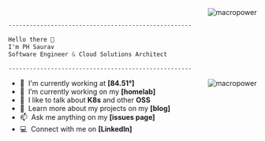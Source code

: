 <a href="#macropower-title">
  <img src="https://github-readme-stats.vercel.app/api/top-langs/?username=phsaurav&theme=nord&show_icons=true&hide_border=true&layout=compact" alt="macropower" align="right" />
</a>

```css

----------------------------------------------------

Hello there 👋
I'm PH Saurav
Software Engineer & Cloud Solutions Architect

----------------------------------------------------

```
<a href="#macropower-title">
  <img src="https://github-readme-streak-stats.herokuapp.com/?user=phsaurav&theme=nord&hide_border=true" alt="macropower" align="right" />
</a>

- :office: &nbsp;I'm currently working at **[84.51°]**
- :seedling: &nbsp;I’m currently working on my **[homelab]**
- :speech_balloon: &nbsp;I like to talk about **K8s** and other **OSS**
- :book: &nbsp;Learn more about my projects on my **[blog]**
- :mailbox: &nbsp;Ask me anything on my **[issues page]**
- :computer: &nbsp;Connect with me on **[LinkedIn]**


<p float="left
<img width="1000" float="left" src="https://streak-stats.demolab.com/?user=phsaurav&theme=ayu-mirage&hide_border=true" /></p>
<p float="left">


